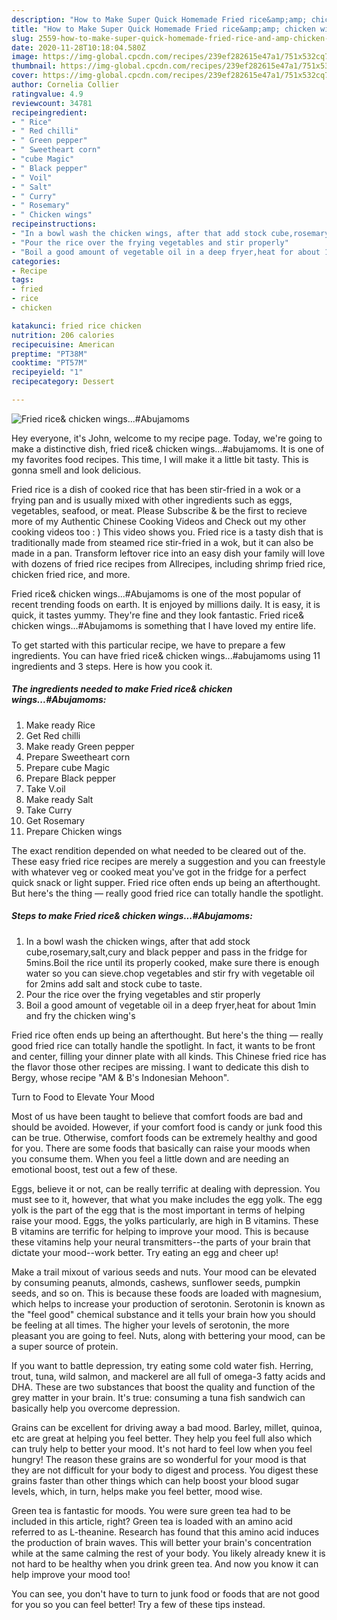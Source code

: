 ```yaml
---
description: "How to Make Super Quick Homemade Fried rice&amp;amp; chicken wings...#Abujamoms"
title: "How to Make Super Quick Homemade Fried rice&amp;amp; chicken wings...#Abujamoms"
slug: 2559-how-to-make-super-quick-homemade-fried-rice-and-amp-chicken-wingsabujamoms
date: 2020-11-28T10:18:04.580Z
image: https://img-global.cpcdn.com/recipes/239ef282615e47a1/751x532cq70/fried-rice-chicken-wingsabujamoms-recipe-main-photo.jpg
thumbnail: https://img-global.cpcdn.com/recipes/239ef282615e47a1/751x532cq70/fried-rice-chicken-wingsabujamoms-recipe-main-photo.jpg
cover: https://img-global.cpcdn.com/recipes/239ef282615e47a1/751x532cq70/fried-rice-chicken-wingsabujamoms-recipe-main-photo.jpg
author: Cornelia Collier
ratingvalue: 4.9
reviewcount: 34781
recipeingredient:
- " Rice"
- " Red chilli"
- " Green pepper"
- " Sweetheart corn"
- "cube Magic"
- " Black pepper"
- " Voil"
- " Salt"
- " Curry"
- " Rosemary"
- " Chicken wings"
recipeinstructions:
- "In a bowl wash the chicken wings, after that add stock cube,rosemary,salt,cury and black pepper and pass in the fridge for 5mins.Boil the rice until its properly cooked, make sure there is enough water so you can sieve.chop vegetables and stir fry with vegetable oil for 2mins add salt and stock cube to taste."
- "Pour the rice over the frying vegetables and stir properly"
- "Boil a good amount of vegetable oil in a deep fryer,heat for about 1min and fry the chicken wing&#39;s"
categories:
- Recipe
tags:
- fried
- rice
- chicken

katakunci: fried rice chicken 
nutrition: 206 calories
recipecuisine: American
preptime: "PT38M"
cooktime: "PT57M"
recipeyield: "1"
recipecategory: Dessert

---
```



![Fried rice&amp; chicken wings...#Abujamoms](https://img-global.cpcdn.com/recipes/239ef282615e47a1/751x532cq70/fried-rice-chicken-wingsabujamoms-recipe-main-photo.jpg)

Hey everyone, it's John, welcome to my recipe page. Today, we're going to make a distinctive dish, fried rice&amp; chicken wings...#abujamoms. It is one of my favorites food recipes. This time, I will make it a little bit tasty. This is gonna smell and look delicious.

Fried rice is a dish of cooked rice that has been stir-fried in a wok or a frying pan and is usually mixed with other ingredients such as eggs, vegetables, seafood, or meat. Please Subscribe &amp; be the first to recieve more of my Authentic Chinese Cooking Videos and Check out my other cooking videos too : ) This video shows you. Fried rice is a tasty dish that is traditionally made from steamed rice stir-fried in a wok, but it can also be made in a pan. Transform leftover rice into an easy dish your family will love with dozens of fried rice recipes from Allrecipes, including shrimp fried rice, chicken fried rice, and more.

Fried rice&amp; chicken wings...#Abujamoms is one of the most popular of recent trending foods on earth. It is enjoyed by millions daily. It is easy, it is quick, it tastes yummy. They're fine and they look fantastic. Fried rice&amp; chicken wings...#Abujamoms is something that I have loved my entire life.


To get started with this particular recipe, we have to prepare a few ingredients. You can have fried rice&amp; chicken wings...#abujamoms using 11 ingredients and 3 steps. Here is how you cook it.

<!--inarticleads1-->

##### The ingredients needed to make Fried rice&amp; chicken wings...#Abujamoms:

1. Make ready  Rice
1. Get  Red chilli
1. Make ready  Green pepper
1. Prepare  Sweetheart corn
1. Prepare cube Magic
1. Prepare  Black pepper
1. Take  V.oil
1. Make ready  Salt
1. Take  Curry
1. Get  Rosemary
1. Prepare  Chicken wings


The exact rendition depended on what needed to be cleared out of the. These easy fried rice recipes are merely a suggestion and you can freestyle with whatever veg or cooked meat you&#39;ve got in the fridge for a perfect quick snack or light supper. Fried rice often ends up being an afterthought. But here&#39;s the thing — really good fried rice can totally handle the spotlight. 

<!--inarticleads2-->

##### Steps to make Fried rice&amp; chicken wings...#Abujamoms:

1. In a bowl wash the chicken wings, after that add stock cube,rosemary,salt,cury and black pepper and pass in the fridge for 5mins.Boil the rice until its properly cooked, make sure there is enough water so you can sieve.chop vegetables and stir fry with vegetable oil for 2mins add salt and stock cube to taste.
1. Pour the rice over the frying vegetables and stir properly
1. Boil a good amount of vegetable oil in a deep fryer,heat for about 1min and fry the chicken wing&#39;s


Fried rice often ends up being an afterthought. But here&#39;s the thing — really good fried rice can totally handle the spotlight. In fact, it wants to be front and center, filling your dinner plate with all kinds. This Chinese fried rice has the flavor those other recipes are missing. I want to dedicate this dish to Bergy, whose recipe &#34;AM &amp; B&#39;s Indonesian Mehoon&#34;. 

Turn to Food to Elevate Your Mood


Most of us have been taught to believe that comfort foods are bad and should be avoided. However, if your comfort food is candy or junk food this can be true. Otherwise, comfort foods can be extremely healthy and good for you. There are some foods that basically can raise your moods when you consume them. When you feel a little down and are needing an emotional boost, test out a few of these.

Eggs, believe it or not, can be really terrific at dealing with depression. You must see to it, however, that what you make includes the egg yolk. The egg yolk is the part of the egg that is the most important in terms of helping raise your mood. Eggs, the yolks particularly, are high in B vitamins. These B vitamins are terrific for helping to improve your mood. This is because these vitamins help your neural transmitters--the parts of your brain that dictate your mood--work better. Try eating an egg and cheer up!

Make a trail mixout of various seeds and nuts. Your mood can be elevated by consuming peanuts, almonds, cashews, sunflower seeds, pumpkin seeds, and so on. This is because these foods are loaded with magnesium, which helps to increase your production of serotonin. Serotonin is known as the "feel good" chemical substance and it tells your brain how you should be feeling at all times. The higher your levels of serotonin, the more pleasant you are going to feel. Nuts, along with bettering your mood, can be a super source of protein.

If you want to battle depression, try eating some cold water fish. Herring, trout, tuna, wild salmon, and mackerel are all full of omega-3 fatty acids and DHA. These are two substances that boost the quality and function of the grey matter in your brain. It's true: consuming a tuna fish sandwich can basically help you overcome depression. 

Grains can be excellent for driving away a bad mood. Barley, millet, quinoa, etc are great at helping you feel better. They help you feel full also which can truly help to better your mood. It's not hard to feel low when you feel hungry! The reason these grains are so wonderful for your mood is that they are not difficult for your body to digest and process. You digest these grains faster than other things which can help boost your blood sugar levels, which, in turn, helps make you feel better, mood wise.

Green tea is fantastic for moods. You were sure green tea had to be included in this article, right? Green tea is loaded with an amino acid referred to as L-theanine. Research has found that this amino acid induces the production of brain waves. This will better your brain's concentration while at the same calming the rest of your body. You likely already knew it is not hard to be healthy when you drink green tea. And now you know it can help improve your mood too!

You can see, you don't have to turn to junk food or foods that are not good for you so you can feel better! Try  a few  of  these  tips  instead.

